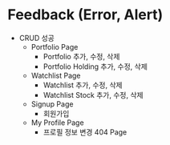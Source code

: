 
# Feedback (Error, Alert)


- CRUD 성공
	- Portfolio Page
		- Portfolio 추가, 수정, 삭제
		- Portfolio Holding 추가, 수정, 삭제
	- Watchlist Page
		- Watchlist 추가, 수정, 삭제
		- Watchlist Stock 추가, 수정, 삭제
	- Signup Page
		- 회원가입
	- My Profile Page
		- 프로필 정보 변경
404 Page






